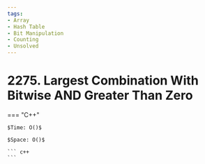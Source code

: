 ```yaml
---
tags:
- Array
- Hash Table
- Bit Manipulation
- Counting
- Unsolved
---
```



# 2275. Largest Combination With Bitwise AND Greater Than Zero

=== "C++"

    $Time: O()$

    $Space: O()$

    ``` c++
    ```